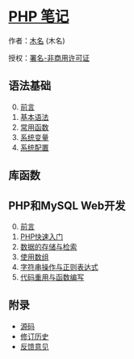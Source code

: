 # [PHP 笔记]()

作者：[木名](https://github.com/mumingv) (木名)

授权：<a rel="license" href="http://creativecommons.org/licenses/by-nc/4.0/">署名-非商用许可证</a>

## 语法基础
0. [前言](#README)
0. [基本语法](#docs/basic_syntax)
0. [常用函数](#docs/function)
0. [系统变量](#docs/system_variable)
0. [系统配置](#docs/system_config)

## 库函数

## PHP和MySQL Web开发
0. [前言](#docs/pmwd_0)
0. [PHP快速入门](#docs/pmwd_1)
0. [数据的存储与检索](#docs/pmwd_2)
0. [使用数组](#docs/pmwd_3)
0. [字符串操作与正则表达式](#docs/pmwd_4)
0. [代码重用与函数编写](#docs/pmwd_5)

## 附录 
- [源码](https://github.com/mumingv/phpnote)
- [修订历史](https://github.com/mumingv/phpnote/commits/master)
- [反馈意见](https://github.com/mumingv/phpnote/issues)


